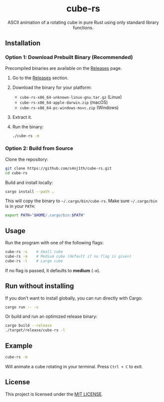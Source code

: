 <div align="center">
    <h1>cube-rs</h1>
    <p>ASCII animation of a rotating cube in pure Rust using only standard library functions.</p>
</div>

## Installation

### Option 1: Download Prebuilt Binary (Recommended)

Precompiled binaries are available on the [Releases](https://github.com/s4nj1th/cube-rs/releases) page.

1. Go to the [Releases](https://github.com/s4nj1th/cube-rs/releases) section.
2. Download the binary for your platform:

   * `cube-rs-x86_64-unknown-linux-gnu.tar.gz` (Linux)
   * `cube-rs-x86_64-apple-darwin.zip` (macOS)
   * `cube-rs-x86_64-pc-windows-msvc.zip` (Windows)
3. Extract it.
4. Run the binary:

   ```bash
   ./cube-rs -m
   ```

### Option 2: Build from Source

Clone the repository:

```bash
git clone https://github.com/s4nj1th/cube-rs.git
cd cube-rs
```

Build and install locally:

```bash
cargo install --path .
```

This will copy the binary to `~/.cargo/bin/cube-rs`.
Make sure `~/.cargo/bin` is in your `PATH`:

```bash
export PATH="$HOME/.cargo/bin:$PATH"
```

## Usage

Run the program with one of the following flags:

```bash
cube-rs -s    # Small cube
cube-rs -m    # Medium cube (default if no flag is given)
cube-rs -l    # Large cube
```

If no flag is passed, it defaults to **medium** (`-m`).

## Run without installing

If you don’t want to install globally, you can run directly with Cargo:

```bash
cargo run -- -s
```

Or build and run an optimized release binary:

```bash
cargo build --release
./target/release/cube-rs -l
```

## Example

```bash
cube-rs -m
```

Will animate a cube rotating in your terminal.
Press `Ctrl + C` to exit.

## License

This project is licensed under the [MIT LICENSE](./LICENSE).
